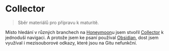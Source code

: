 # Collector
> Sběr materiálů pro přípravu k maturitě.

Místo hledání v různých branchech na [Honeymoon](https://github.com/Honeymoon-with-Anxiety/Honeymoon)u jsem stvořil [Collector](https://github.com/Honeymoon-with-Anxiety/Collector) k jednoduší navigaci. A protože jsem ke psaní používal [Obsidian](https://obsidian.md/), dost jsem využíval i mezisouborové odkazy, které jsou na Gitu nefunkční.
